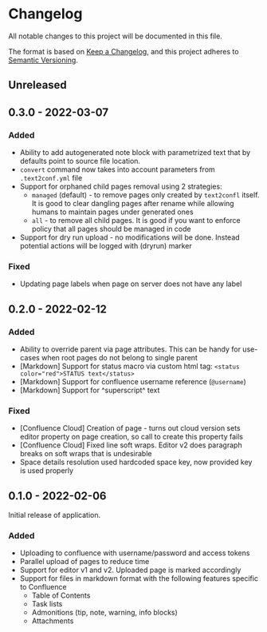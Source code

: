 # Changelog

All notable changes to this project will be documented in this file.

The format is based on [Keep a Changelog](https://keepachangelog.com/en/1.0.0/), and this project adheres
to [Semantic Versioning](https://semver.org/spec/v2.0.0.html).

## Unreleased

## 0.3.0 - 2022-03-07

### Added

* Ability to add autogenerated note block with parametrized text that by defaults point to source file location.
* `convert` command now takes into account parameters from `.text2conf.yml` file
* Support for orphaned child pages removal using 2 strategies:
  * `managed` (default) - to remove pages only created by `text2confl` itself. It is good to clear dangling pages after rename while allowing humans to maintain pages under generated ones
  * `all` - to remove all child pages. It is good if you want to enforce policy that all pages should be managed in code  
* Support for dry run upload - no modifications will be done. Instead potential actions will be logged with (dryrun) marker

### Fixed

* Updating page labels when page on server does not have any label

## 0.2.0 - 2022-02-12

### Added

* Ability to override parent via page attributes. This can be handy for use-cases when root pages do not belong to single
  parent
* \[Markdown] Support for status macro via custom html tag: `<status color="red">STATUS text</status>`
* \[Markdown] Support for confluence username reference (`@username`)
* \[Markdown] Support for ^superscript^ text

### Fixed

* \[Confluence Cloud] Creation of page - turns out cloud version sets editor property on page creation, so call to
  create this property fails
* \[Confluence Cloud] Fixed line soft wraps. Editor v2 does paragraph breaks on soft wraps that is undesirable
* Space details resolution used hardcoded space key, now provided key is used properly

## 0.1.0 - 2022-02-06

Initial release of application.

### Added

* Uploading to confluence with username/password and access tokens
* Parallel upload of pages to reduce time
* Support for editor v1 and v2. Uploaded page is marked accordingly
* Support for files in markdown format with the following features specific to Confluence
    * Table of Contents
    * Task lists
    * Admonitions (tip, note, warning, info blocks)
    * Attachments
